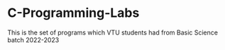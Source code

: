 # C-Programming-Labs
This is the set of programs which VTU students had from Basic Science batch 2022-2023 
